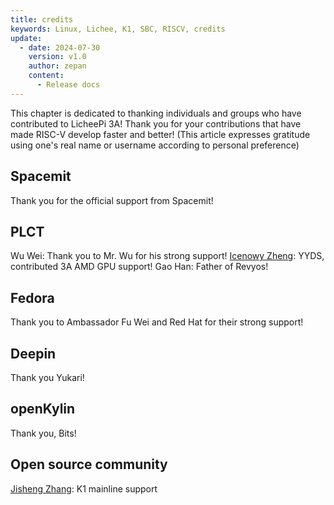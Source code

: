 ```yaml
---
title: credits
keywords: Linux, Lichee, K1, SBC, RISCV, credits
update:
  - date: 2024-07-30
    version: v1.0
    author: zepan
    content:
      - Release docs
---
```


This chapter is dedicated to thanking individuals and groups who have contributed to LicheePi 3A!
Thank you for your contributions that have made RISC-V develop faster and better!
(This article expresses gratitude using one's real name or username according to personal preference)

## Spacemit
Thank you for the official support from Spacemit!

## PLCT
Wu Wei: Thank you to Mr. Wu for his strong support! 
[Icenowy Zheng](https://git.kernel.org/pub/scm/linux/kernel/git/torvalds/linux.git/log/?qt=author&q=Icenowy+Zheng): YYDS, contributed 3A AMD GPU support!
Gao Han: Father of Revyos!

## Fedora
Thank you to Ambassador Fu Wei and Red Hat for their strong support!

## Deepin
Thank you Yukari!

## openKylin
Thank you, Bits!

## Open source community
[Jisheng Zhang]( https://git.kernel.org/pub/scm/linux/kernel/git/torvalds/linux.git/log/?qt=author&q=Jisheng+Zhang): K1 mainline support

